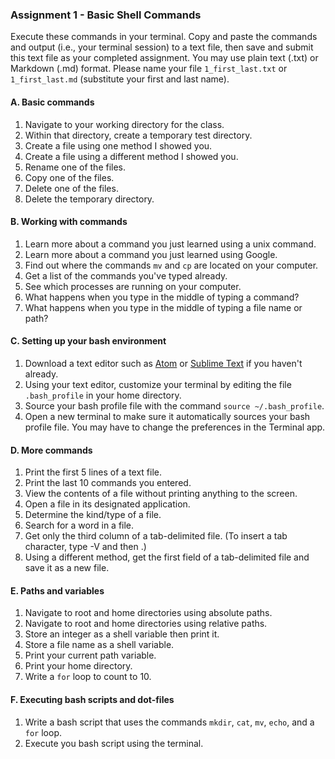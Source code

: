 ### Assignment 1 - Basic Shell Commands

Execute these commands in your terminal. Copy and paste the commands and output (i.e., your terminal session) to a text file, then save and submit this text file as your completed assignment. You may use plain text (.txt) or Markdown (.md) format. Please name your file `1_first_last.txt` or `1_first_last.md` (substitute your first and last name).

#### A. Basic commands

1. Navigate to your working directory for the class.
2. Within that directory, create a temporary test directory.
3. Create a file using one method I showed you.
4. Create a file using a different method I showed you.
5. Rename one of the files.
6. Copy one of the files.
7. Delete one of the files.
8. Delete the temporary directory.

#### B. Working with commands

1. Learn more about a command you just learned using a unix command.
2. Learn more about a command you just learned using Google.
3. Find out where the commands `mv` and `cp` are located on your computer.
4. Get a list of the commands you've typed already.
5. See which processes are running on your computer.
6. What happens when you type <Tab> in the middle of typing a command?
7. What happens when you type <Tab> in the middle of typing a file name or path?

#### C. Setting up your bash environment

1. Download a text editor such as [Atom](https://atom.io) or [Sublime Text](https://www.sublimetext.com) if you haven't already.
2. Using your text editor, customize your terminal by editing the file `.bash_profile` in your home directory.
3. Source your bash profile file with the command `source ~/.bash_profile`.
4. Open a new terminal to make sure it automatically sources your bash profile file. You may have to change the preferences in the Terminal app.

#### D. More commands

1. Print the first 5 lines of a text file.
2. Print the last 10 commands you entered.
3. View the contents of a file without printing anything to the screen.
4. Open a file in its designated application.
5. Determine the kind/type of a file.
6. Search for a word in a file.
7. Get only the third column of a tab-delimited file. (To insert a tab character, type <Ctrl>-V and then <Tab>.)
8. Using a different method, get the first field of a tab-delimited file and save it as a new file.

#### E. Paths and variables

1. Navigate to root and home directories using absolute paths.
2. Navigate to root and home directories using relative paths.
3. Store an integer as a shell variable then print it.
4. Store a file name as a shell variable.
5. Print your current path variable.
6. Print your home directory.
7. Write a `for` loop to count to 10.

#### F. Executing bash scripts and dot-files

1. Write a bash script that uses the commands `mkdir`, `cat`, `mv`, `echo`, and a `for` loop.
2. Execute you bash script using the terminal.
